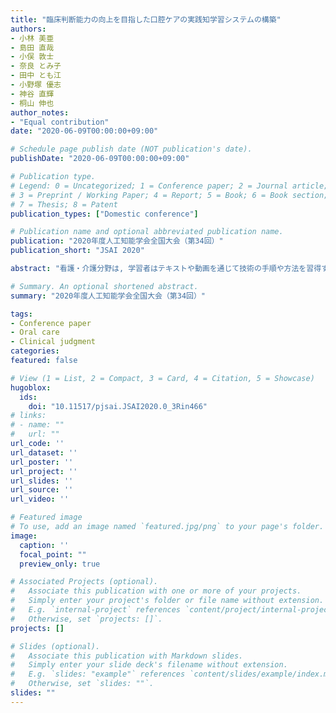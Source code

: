 ```yaml
---
title: "臨床判断能力の向上を目指した口腔ケアの実践知学習システムの構築"
authors:
- 小林 美亜
- 島田 直哉
- 小俣 敦士
- 奈良 とみ子
- 田中 とも江
- 小野塚 優志
- 神谷 直輝
- 桐山 伸也
author_notes:
- "Equal contribution"
date: "2020-06-09T00:00:00+09:00"

# Schedule page publish date (NOT publication's date).
publishDate: "2020-06-09T00:00:00+09:00"

# Publication type.
# Legend: 0 = Uncategorized; 1 = Conference paper; 2 = Journal article;
# 3 = Preprint / Working Paper; 4 = Report; 5 = Book; 6 = Book section;
# 7 = Thesis; 8 = Patent
publication_types: ["Domestic conference"]

# Publication name and optional abbreviated publication name.
publication: "2020年度人工知能学会全国大会（第34回）"
publication_short: "JSAI 2020"

abstract: "看護・介護分野は, 学習者はテキストや動画を通じて技術の手順や方法を習得する. しかし, 臨床現場において, ケア者は, 個々の状態に応じた適切なケアを実践するために, 問題解決思考過程であるクリティカルシンキングを行っている. クリティカルシンキングは臨床判断として現れる. 看護技術のマニュアルであるテキストや動画は, 現況の理解に基づいた臨床判断が可視化されていない. そこで, 本研究では, エキスパートの習熟した実践 (グッドプラクティス) に基づいて, ケアの選択・実行に至る臨床判断プロセスモデルを構築し, 学習者の臨床判断と比較することで, 実践知を養うことのできる学習システム (実践知学習システム) の開発を試み, その効果を検証した. 実践知学習システムの活用により, エキスパートと学習者の臨床判断の比較を通じ, 学習者が何に気付くことができていて, 何に気付けていないかが可視化されることから, 学習者個人のレベルにあわせた現場の実践課題を導き出すことにつなげられると考える. また, この学習から得られた知識や技能を学習者の臨床場面と関連づけて探求することで, その知識や技能の向上と定着化に貢献することができるだろう."

# Summary. An optional shortened abstract.
summary: "2020年度人工知能学会全国大会（第34回）"

tags:
- Conference paper
- Oral care
- Clinical judgment
categories: 
featured: false

# View (1 = List, 2 = Compact, 3 = Card, 4 = Citation, 5 = Showcase)
hugoblox:
  ids:
    doi: "10.11517/pjsai.JSAI2020.0_3Rin466"
# links:
# - name: ""
#   url: ""
url_code: ''
url_dataset: ''
url_poster: ''
url_project: ''
url_slides: ''
url_source: ''
url_video: ''

# Featured image
# To use, add an image named `featured.jpg/png` to your page's folder. 
image:
  caption: ''
  focal_point: ""
  preview_only: true

# Associated Projects (optional).
#   Associate this publication with one or more of your projects.
#   Simply enter your project's folder or file name without extension.
#   E.g. `internal-project` references `content/project/internal-project/index.md`.
#   Otherwise, set `projects: []`.
projects: []

# Slides (optional).
#   Associate this publication with Markdown slides.
#   Simply enter your slide deck's filename without extension.
#   E.g. `slides: "example"` references `content/slides/example/index.md`.
#   Otherwise, set `slides: ""`.
slides: ""
---
```

